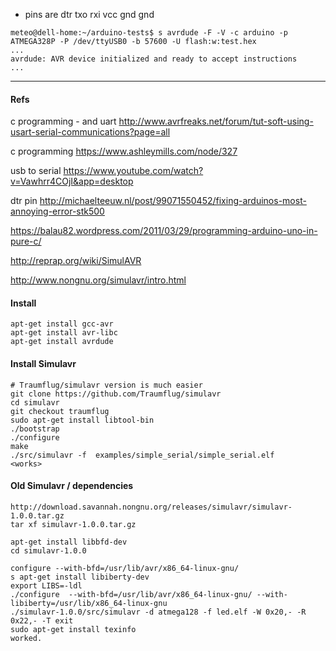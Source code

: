 
- pins are
dtr
txo
rxi
vcc
gnd
gnd

```
meteo@dell-home:~/arduino-tests$ s avrdude -F -V -c arduino -p ATMEGA328P -P /dev/ttyUSB0 -b 57600 -U flash:w:test.hex 
...
avrdude: AVR device initialized and ready to accept instructions
...
```

----

#### Refs
 
  c programming - and uart
  http://www.avrfreaks.net/forum/tut-soft-using-usart-serial-communications?page=all
 
  c programming
  https://www.ashleymills.com/node/327

  usb to serial
  https://www.youtube.com/watch?v=Vawhrr4COjI&app=desktop

  dtr pin
  http://michaelteeuw.nl/post/99071550452/fixing-arduinos-most-annoying-error-stk500

  https://balau82.wordpress.com/2011/03/29/programming-arduino-uno-in-pure-c/

  http://reprap.org/wiki/SimulAVR

  http://www.nongnu.org/simulavr/intro.html

#### Install
```
apt-get install gcc-avr
apt-get install avr-libc
apt-get install avrdude
```

#### Install Simulavr
```
# Traumflug/simulavr version is much easier
git clone https://github.com/Traumflug/simulavr
cd simulavr
git checkout traumflug
sudo apt-get install libtool-bin
./bootstrap
./configure
make
./src/simulavr -f  examples/simple_serial/simple_serial.elf
<works>
```

#### Old Simulavr / dependencies
```
http://download.savannah.nongnu.org/releases/simulavr/simulavr-1.0.0.tar.gz
tar xf simulavr-1.0.0.tar.gz

apt-get install libbfd-dev
cd simulavr-1.0.0

configure --with-bfd=/usr/lib/avr/x86_64-linux-gnu/
s apt-get install libiberty-dev
export LIBS=-ldl
./configure  --with-bfd=/usr/lib/avr/x86_64-linux-gnu/ --with-libiberty=/usr/lib/x86_64-linux-gnu
./simulavr-1.0.0/src/simulavr -d atmega128 -f led.elf -W 0x20,- -R 0x22,- -T exit
sudo apt-get install texinfo
worked.
```

